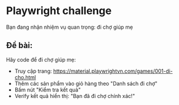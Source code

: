# Playwright challenge
Bạn đang nhận nhiệm vụ quan trọng: đi chợ giúp mẹ

## Đề bài:
Hãy code để đi chợ giúp mẹ:
- Truy cập trang: https://material.playwrightvn.com/games/001-di-cho.html
- Thêm các sản phẩm vào giỏ hàng theo "Danh sách đi chợ"
- Bấm nút "Kiểm tra kết quả"
- Verify kết quả hiển thị: "Bạn đã đi chợ chính xác!"